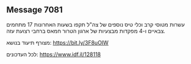 ## Message 7081

עשרות מטוסי קרב וכלי טיס נוספים של צה"ל תקפו בשעות האחרונות 17 מתחמים צבאיים ו-4 מפקדות מבצעיות של ארגון הטרור חמאס ברחבי רצועת עזה.

מצורף תיעוד בנושא: https://bit.ly/3F8uOIW

לכל העדכונים: https://www.idf.il/128118

